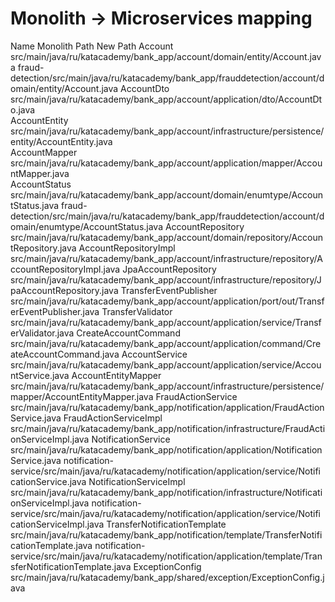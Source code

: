 # Monolith → Microservices mapping


Name                         Monolith Path                                                                                       New Path
Account                      src/main/java/ru/katacademy/bank_app/account/domain/entity/Account.java                             fraud-detection/src/main/java/ru/katacademy/bank_app/frauddetection/account/domain/entity/Account.java
AccountDto                   src/main/java/ru/katacademy/bank_app/account/application/dto/AccountDto.java                           
AccountEntity                src/main/java/ru/katacademy/bank_app/account/infrastructure/persistence/entity/AccountEntity.java   
AccountMapper                src/main/java/ru/katacademy/bank_app/account/application/mapper/AccountMapper.java                  
AccountStatus                src/main/java/ru/katacademy/bank_app/account/domain/enumtype/AccountStatus.java                     fraud-detection/src/main/java/ru/katacademy/bank_app/frauddetection/account/domain/enumtype/AccountStatus.java
AccountRepository            src/main/java/ru/katacademy/bank_app/account/domain/repository/AccountRepository.java
AccountRepositoryImpl        src/main/java/ru/katacademy/bank_app/account/infrastructure/repository/AccountRepositoryImpl.java
JpaAccountRepository         src/main/java/ru/katacademy/bank_app/account/infrastructure/repository/JpaAccountRepository.java
TransferEventPublisher       src/main/java/ru/katacademy/bank_app/account/application/port/out/TransferEventPublisher.java
TransferValidator            src/main/java/ru/katacademy/bank_app/account/application/service/TransferValidator.java
CreateAccountCommand         src/main/java/ru/katacademy/bank_app/account/application/command/CreateAccountCommand.java
AccountService               src/main/java/ru/katacademy/bank_app/account/application/service/AccountService.java
AccountEntityMapper          src/main/java/ru/katacademy/bank_app/account/infrastructure/persistence/mapper/AccountEntityMapper.java
FraudActionService           src/main/java/ru/katacademy/bank_app/notification/application/FraudActionService.java
FraudActionServiceImpl       src/main/java/ru/katacademy/bank_app/notification/infrastructure/FraudActionServiceImpl.java
NotificationService          src/main/java/ru/katacademy/bank_app/notification/application/NotificationService.java              notification-service/src/main/java/ru/katacademy/notification/application/service/NotificationService.java
NotificationServiceImpl      src/main/java/ru/katacademy/bank_app/notification/infrastructure/NotificationServiceImpl.java       notification-service/src/main/java/ru/katacademy/notification/application/service/NotificationServiceImpl.java
TransferNotificationTemplate src/main/java/ru/katacademy/bank_app/notification/template/TransferNotificationTemplate.java        notification-service/src/main/java/ru/katacademy/notification/application/template/TransferNotificationTemplate.java
ExceptionConfig              src/main/java/ru/katacademy/bank_app/shared/exception/ExceptionConfig.java